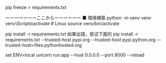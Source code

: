 pip freeze > requirements.txt

ーーーーーーーここからーーーーーー
■ 環境構築
python -m venv venv
venv\Scripts\activate # Linux source venv/bin/activate

pip install -r requirements.txt
如果出错，尝试下面的
pip install -r requirements.txt --trusted-host pypi.org --trusted-host pypi.python.org --trusted-host=files.pythonhosted.org

set ENV=local
uvicorn run:app --host 0.0.0.0 --port 8000 --reload
